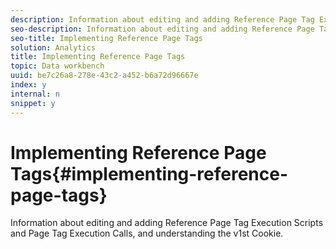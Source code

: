 ```yaml
---
description: Information about editing and adding Reference Page Tag Execution Scripts and Page Tag Execution Calls, and understanding the v1st Cookie.
seo-description: Information about editing and adding Reference Page Tag Execution Scripts and Page Tag Execution Calls, and understanding the v1st Cookie.
seo-title: Implementing Reference Page Tags
solution: Analytics
title: Implementing Reference Page Tags
topic: Data workbench
uuid: be7c26a8-278e-43c2-a452-b6a72d96667e
index: y
internal: n
snippet: y
---
```


# Implementing Reference Page Tags{#implementing-reference-page-tags}

Information about editing and adding Reference Page Tag Execution Scripts and Page Tag Execution Calls, and understanding the v1st Cookie.

